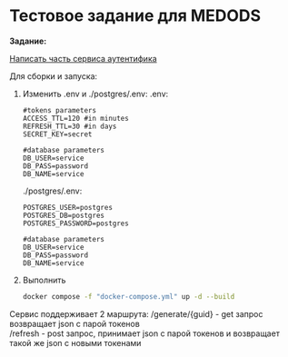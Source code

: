 # Тестовое задание для MEDODS

**Задание:**

[Написать часть сервиса аутентифика](https://medods.notion.site/Test-task-BackDev-623508ed85474f48a721e43ab00e9916)

Для сборки и запуска:

1. Изменить .env и ./postgres/.env:
   .env:
   
   ```dotenv
   #tokens parameters
   ACCESS_TTL=120 #in minutes
   REFRESH_TTL=30 #in days
   SECRET_KEY=secret
   
   #database parameters
   DB_USER=service
   DB_PASS=password
   DB_NAME=service
   ```
   
   ./postgres/.env:
   
   ```dotenv
   POSTGRES_USER=postgres
   POSTGRES_DB=postgres
   POSTGRES_PASSWORD=postgres
   
   #database parameters
   DB_USER=service
   DB_PASS=password
   DB_NAME=service
   ```
2. Выполнить
   
   ```bash
   docker compose -f "docker-compose.yml" up -d --build
   ```

Сервис поддерживает 2 маршрута:
/generate/{guid} - get запрос возвращает json с парой токенов  
/refresh - post запрос, принимает json с парой токенов и возвращает такой же json с новыми токенами

